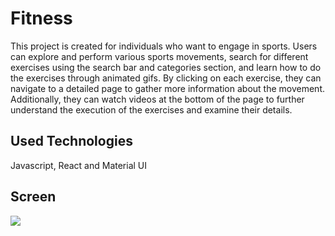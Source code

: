 <h1> Fitness </h1>

This project is created for individuals who want to engage in sports. Users can explore and perform various sports movements, search for different exercises using the search bar and categories section, and learn how to do the exercises through animated gifs. By clicking on each exercise, they can navigate to a detailed page to gather more information about the movement. Additionally, they can watch videos at the bottom of the page to further understand the execution of the exercises and examine their details.

<h2> Used Technologies </h2>

Javascript, React and Material UI


<h2> Screen </h2>

![](Screen.gif)
